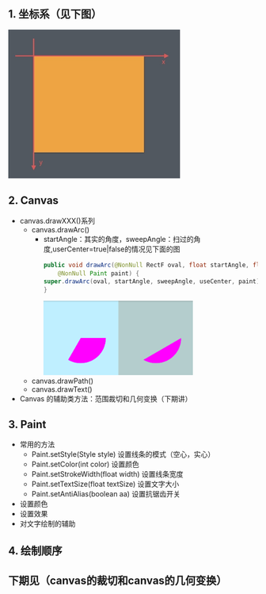 ## 1. 坐标系（见下图）
<img src="pic/1.png" with=300 height=300> 

## 2. Canvas
* canvas.drawXXX()系列
   * canvas.drawArc()  
      * startAngle：其实的角度，sweepAngle：扫过的角度,userCenter=true|false的情况见下面的图
        ```java
        public void drawArc(@NonNull RectF oval, float startAngle, float sweepAngle, boolean useCenter,
            @NonNull Paint paint) {
        super.drawArc(oval, startAngle, sweepAngle, useCenter, paint);
        }
        ```
        <img src="pic/2.png" with=300 height=150>
   * canvas.drawPath()
   * canvas.drawText()
* Canvas 的辅助类方法：范围裁切和几何变换（下期讲）
## 3. Paint
 * 常用的方法
   * Paint.setStyle(Style style) 设置线条的模式（空心，实心）
   * Paint.setColor(int color) 设置颜色
   * Paint.setStrokeWidth(float width) 设置线条宽度
   * Paint.setTextSize(float textSize) 设置文字大小
   * Paint.setAntiAlias(boolean aa) 设置抗锯齿开关
* 设置颜色
* 设置效果
* 对文字绘制的辅助

## 4. 绘制顺序
## 下期见（canvas的裁切和canvas的几何变换）